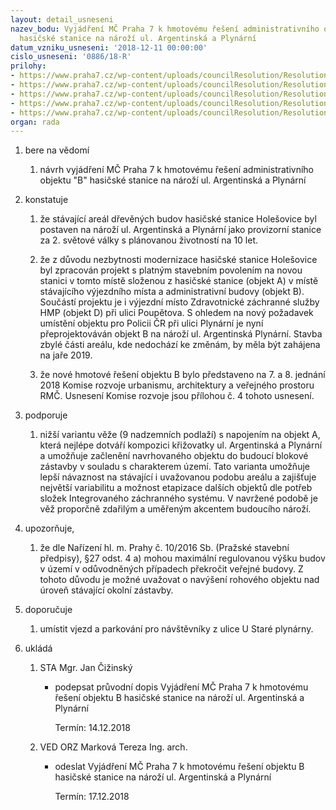 ```yaml
---
layout: detail_usneseni
nazev_bodu: Vyjádření MČ Praha 7 k hmotovému řešení administrativního objektu "B"
  hasičské stanice na nároží ul. Argentinská a Plynární
datum_vzniku_usneseni: '2018-12-11 00:00:00'
cislo_usneseni: '0886/18-R'
prilohy:
- https://www.praha7.cz/wp-content/uploads/councilResolution/Resolutions/30456/export/01_Duvodovazprava~416255.doc
- https://www.praha7.cz/wp-content/uploads/councilResolution/Resolutions/30456/export/pruvodnidopisHasici~416254.doc
- https://www.praha7.cz/wp-content/uploads/councilResolution/Resolutions/30456/export/Varianta3_nizkavez~416253.pdf
- https://www.praha7.cz/wp-content/uploads/councilResolution/Resolutions/30456/export/ZapisyzKOMROZ78Hasici~416252.docx
- https://www.praha7.cz/wp-content/uploads/councilResolution/Resolutions/30456/export/export~416683.pdf
organ: rada
---
```

<ol id="urzList" class="urzList_view"><li class="urzClass1" id=""><span name="1">bere na vědomí</span><ol class="urzOlClass decimal "><li class="urzClass2" id="" style="text-align: left;"><span><p>návrh vyjádření MČ Praha 7 k hmotovému řešení administrativního objektu "B" hasičské stanice na nároží ul. Argentinská a Plynární</p></span></li></ol></li><li class="urzClass1" id=""><span name="6">konstatuje</span><ol class="urzOlClass decimal "><li class="urzClass2" id="" style="text-align: left;"><span><p>že stávající areál dřevěných budov hasičské stanice Holešovice byl postaven na nároží ul. Argentinská a Plynární jako provizorní stanice za 2. světové války s plánovanou životností na 10 let.</p></span></li><li class="urzClass2" id="" style="text-align: left;"><span><p>že&nbsp;z důvodu nezbytnosti modernizace hasičské stanice Holešovice byl zpracován projekt s platným stavebním povolením na novou stanici v tomto místě složenou z hasičské stanice (objekt A) v místě stávajícího výjezdního místa a administrativní budovy (objekt B). Součástí projektu je i výjezdní místo Zdravotnické záchranné služby HMP (objekt D) při ulici Poupětova. S ohledem na nový požadavek umístění objektu pro Policii ČR při ulici Plynární je nyní přeprojektováván objekt B na nároží ul. Argentinská Plynární. Stavba zbylé části areálu, kde nedochází ke změnám, by měla být zahájena na jaře 2019.</p></span></li><li class="urzClass2" id="" style="text-align: left;"><span><p>že nové hmotové řešení objektu B bylo představeno na 7. a 8. jednání 2018 Komise rozvoje urbanismu, architektury a veřejného prostoru RMČ. Usnesení Komise rozvoje jsou přílohou č. 4 tohoto usnesení.</p></span></li></ol></li><li class="urzClass1" id=""><span name="15">podporuje</span><ol class="urzOlClass decimal " id=""><li class="urzClass2" id="" style="text-align: left;"><span><p>nižší variantu věže (9 nadzemních podlaží) s napojením na objekt A, která nejlépe dotváří kompozici křižovatky ul. Argentinská a Plynární a umožňuje začlenění navrhovaného objektu do budoucí blokové zástavby v souladu s charakterem území. Tato varianta&nbsp;umožňuje lepší návaznost na stávající i uvažovanou podobu areálu a zajišťuje největší variabilitu a možnost etapizace dalších objektů dle potřeb složek Integrovaného záchranného systému. V navržené podobě je věž proporčně zdařilým a uměřeným akcentem budoucího nároží.<br></p></span></li></ol></li><li class="urzClass1" id=""><span name="93">upozorňuje,</span><ol class="urzOlClass decimal "><li class="urzClass2" id="" style="text-align: left;"><span><p>že dle Nařízení hl. m. Prahy č. 10/2016 Sb. (Pražské stavební předpisy), §27 odst. 4 a) mohou maximální regulovanou výšku budov v území v odůvodněných případech&nbsp;překročit veřejné budovy. Z tohoto důvodu je možné uvažovat o navýšení rohového objektu nad úroveň stávající okolní zástavby.<br></p></span></li></ol></li><li class="urzClass1" id=""><span name="4">doporučuje</span><ol class="urzOlClass decimal "><li class="urzClass2" id="" style="text-align: left;"><span><p>umístit vjezd a parkování pro návštěvníky z ulice U Staré plynárny.</p></span></li></ol></li><li class="urzClass1" id="urzUkoly"><span name="1">ukládá</span><ol class="urzOlClass"><li class="urzClass2"><span><p>STA Mgr. Jan Čižinský</p></span><ul class="urzUlClass"><li class="urzClass3"><span><p>podepsat průvodní dopis Vyjádření MČ Praha 7 k hmotovému řešení objektu B hasičské stanice na nároží ul. Argentinská a Plynární</p></span><span class="urzUkolTermin">  Termín:&nbsp;14.12.2018</span></li></ul></li><li class="urzClass2"><span><p>VED ORZ Marková Tereza Ing. arch.</p></span><ul class="urzUlClass"><li class="urzClass3"><span><p>odeslat Vyjádření MČ Praha 7 k hmotovému řešení objektu B hasičské stanice na nároží ul. Argentinská a Plynární</p></span><span class="urzUkolTermin">  Termín:&nbsp;17.12.2018</span></li></ul></li></ol></li></ol>